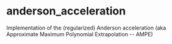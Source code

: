 # anderson_acceleration
Implementation of the (regularized) Anderson acceleration (aka Approximate Maximum Polynomial Extrapolation -- AMPE)
